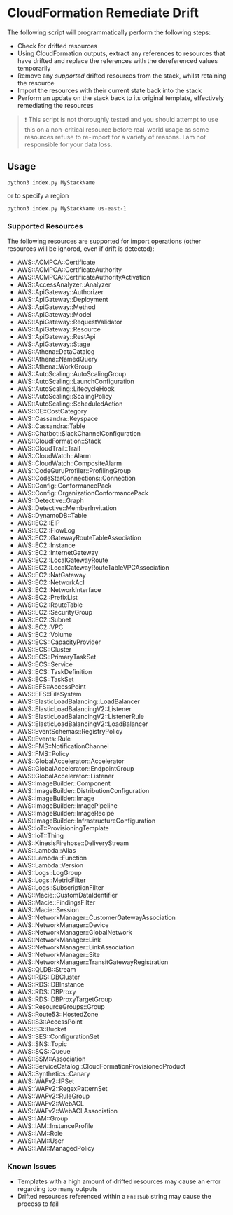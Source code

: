 # CloudFormation Remediate Drift

The following script will programmatically perform the following steps:

* Check for drifted resources
* Using CloudFormation outputs, extract any references to resources that have drifted and replace the references with the dereferenced values temporarily
* Remove any *supported* drifted resources from the stack, whilst retaining the resource
* Import the resources with their current state back into the stack
* Perform an update on the stack back to its original template, effectively remediating the resources

> :exclamation: This script is not thoroughly tested and you should attempt to use this on a non-critical resource before real-world usage as some resources refuse to re-import for a variety of reasons. I am not responsible for your data loss.

## Usage

```
python3 index.py MyStackName
```

or to specify a region

```
python3 index.py MyStackName us-east-1
```

### Supported Resources

The following resources are supported for import operations (other resources will be ignored, even if drift is detected):

* AWS::ACMPCA::Certificate
* AWS::ACMPCA::CertificateAuthority
* AWS::ACMPCA::CertificateAuthorityActivation
* AWS::AccessAnalyzer::Analyzer
* AWS::ApiGateway::Authorizer
* AWS::ApiGateway::Deployment
* AWS::ApiGateway::Method
* AWS::ApiGateway::Model
* AWS::ApiGateway::RequestValidator
* AWS::ApiGateway::Resource
* AWS::ApiGateway::RestApi
* AWS::ApiGateway::Stage
* AWS::Athena::DataCatalog
* AWS::Athena::NamedQuery
* AWS::Athena::WorkGroup
* AWS::AutoScaling::AutoScalingGroup
* AWS::AutoScaling::LaunchConfiguration
* AWS::AutoScaling::LifecycleHook
* AWS::AutoScaling::ScalingPolicy
* AWS::AutoScaling::ScheduledAction
* AWS::CE::CostCategory
* AWS::Cassandra::Keyspace
* AWS::Cassandra::Table
* AWS::Chatbot::SlackChannelConfiguration
* AWS::CloudFormation::Stack
* AWS::CloudTrail::Trail
* AWS::CloudWatch::Alarm
* AWS::CloudWatch::CompositeAlarm
* AWS::CodeGuruProfiler::ProfilingGroup
* AWS::CodeStarConnections::Connection
* AWS::Config::ConformancePack
* AWS::Config::OrganizationConformancePack
* AWS::Detective::Graph
* AWS::Detective::MemberInvitation
* AWS::DynamoDB::Table
* AWS::EC2::EIP
* AWS::EC2::FlowLog
* AWS::EC2::GatewayRouteTableAssociation
* AWS::EC2::Instance
* AWS::EC2::InternetGateway
* AWS::EC2::LocalGatewayRoute
* AWS::EC2::LocalGatewayRouteTableVPCAssociation
* AWS::EC2::NatGateway
* AWS::EC2::NetworkAcl
* AWS::EC2::NetworkInterface
* AWS::EC2::PrefixList
* AWS::EC2::RouteTable
* AWS::EC2::SecurityGroup
* AWS::EC2::Subnet
* AWS::EC2::VPC
* AWS::EC2::Volume
* AWS::ECS::CapacityProvider
* AWS::ECS::Cluster
* AWS::ECS::PrimaryTaskSet
* AWS::ECS::Service
* AWS::ECS::TaskDefinition
* AWS::ECS::TaskSet
* AWS::EFS::AccessPoint
* AWS::EFS::FileSystem
* AWS::ElasticLoadBalancing::LoadBalancer
* AWS::ElasticLoadBalancingV2::Listener
* AWS::ElasticLoadBalancingV2::ListenerRule
* AWS::ElasticLoadBalancingV2::LoadBalancer
* AWS::EventSchemas::RegistryPolicy
* AWS::Events::Rule
* AWS::FMS::NotificationChannel
* AWS::FMS::Policy
* AWS::GlobalAccelerator::Accelerator
* AWS::GlobalAccelerator::EndpointGroup
* AWS::GlobalAccelerator::Listener
* AWS::ImageBuilder::Component
* AWS::ImageBuilder::DistributionConfiguration
* AWS::ImageBuilder::Image
* AWS::ImageBuilder::ImagePipeline
* AWS::ImageBuilder::ImageRecipe
* AWS::ImageBuilder::InfrastructureConfiguration
* AWS::IoT::ProvisioningTemplate
* AWS::IoT::Thing
* AWS::KinesisFirehose::DeliveryStream
* AWS::Lambda::Alias
* AWS::Lambda::Function
* AWS::Lambda::Version
* AWS::Logs::LogGroup
* AWS::Logs::MetricFilter
* AWS::Logs::SubscriptionFilter
* AWS::Macie::CustomDataIdentifier
* AWS::Macie::FindingsFilter
* AWS::Macie::Session
* AWS::NetworkManager::CustomerGatewayAssociation
* AWS::NetworkManager::Device
* AWS::NetworkManager::GlobalNetwork
* AWS::NetworkManager::Link
* AWS::NetworkManager::LinkAssociation
* AWS::NetworkManager::Site
* AWS::NetworkManager::TransitGatewayRegistration
* AWS::QLDB::Stream
* AWS::RDS::DBCluster
* AWS::RDS::DBInstance
* AWS::RDS::DBProxy
* AWS::RDS::DBProxyTargetGroup
* AWS::ResourceGroups::Group
* AWS::Route53::HostedZone
* AWS::S3::AccessPoint
* AWS::S3::Bucket
* AWS::SES::ConfigurationSet
* AWS::SNS::Topic
* AWS::SQS::Queue
* AWS::SSM::Association
* AWS::ServiceCatalog::CloudFormationProvisionedProduct
* AWS::Synthetics::Canary
* AWS::WAFv2::IPSet
* AWS::WAFv2::RegexPatternSet
* AWS::WAFv2::RuleGroup
* AWS::WAFv2::WebACL
* AWS::WAFv2::WebACLAssociation
* AWS::IAM::Group
* AWS::IAM::InstanceProfile
* AWS::IAM::Role
* AWS::IAM::User
* AWS::IAM::ManagedPolicy

### Known Issues

* Templates with a high amount of drifted resources may cause an error regarding too many outputs
* Drifted resources referenced within a `Fn::Sub` string may cause the process to fail
